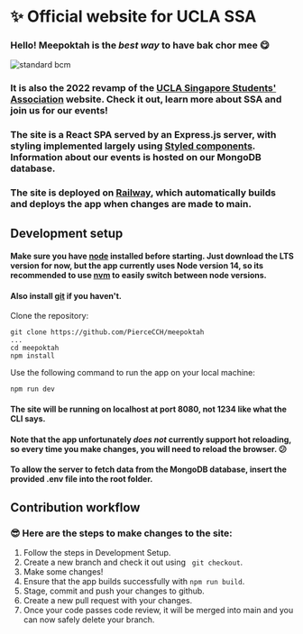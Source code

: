 # :sparkles: Official website for UCLA SSA

### Hello! Meepoktah is the *best way* to have bak chor mee :yum: 
![standard bcm](/images/bcm.webp)

### It is also the 2022 revamp of the [UCLA Singapore Students' Association](www.uclassa.org) website. Check it out, learn more about SSA and join us for our events!

### The site is a React SPA served by an Express.js server, with styling implemented largely using [Styled components](https://styled-components.com/). Information about our events is hosted on our MongoDB database.
### The site is deployed on [Railway](https://railway.app/), which automatically builds and deploys the app when changes are made to main.

## Development setup
#### Make sure you have [node](https://nodejs.org/en/) installed before starting. Just download the LTS version for now, but the app currently uses Node version 14, so its recommended to use [nvm](https://github.com/nvm-sh/nvm) to easily switch between node versions.
#### Also install [git](https://git-scm.com/) if you haven't.

Clone the repository:
```
git clone https://github.com/PierceCCH/meepoktah
...
cd meepoktah
npm install
```
Use the following command to run the app on your local machine:
```
npm run dev
```
#### The site will be running on localhost at port **8080**, **not** 1234 like what the CLI says. 
#### Note that the app unfortunately *does not* currently support hot reloading, so every time you make changes, you will need to reload the browser. :confused:
#### To allow the server to fetch data from the MongoDB database, insert the provided **.env** file into the **root** folder.

## Contribution workflow
### :sunglasses: Here are the steps to make changes to the site:
1. Follow the steps in Development Setup.
2. Create a new branch and check it out using ` git checkout`.
3. Make some changes!
4. Ensure that the app builds successfully with `npm run build`.
5. Stage, commit and push your changes to github.
6. Create a new pull request with your changes.
7. Once your code passes code review, it will be merged into main and you can now safely delete your branch.

